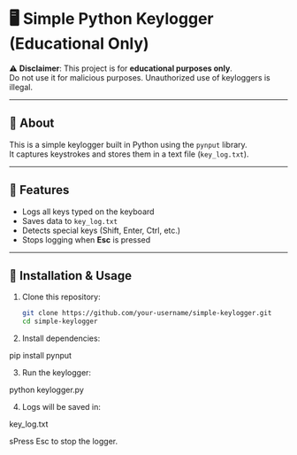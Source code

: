 # 🖥️ Simple Python Keylogger (Educational Only)

⚠️ **Disclaimer**: This project is for **educational purposes only**.  
Do not use it for malicious purposes. Unauthorized use of keyloggers is illegal.

---

## 📌 About
This is a simple keylogger built in Python using the `pynput` library.  
It captures keystrokes and stores them in a text file (`key_log.txt`).

---

## 🚀 Features
- Logs all keys typed on the keyboard
- Saves data to `key_log.txt`
- Detects special keys (Shift, Enter, Ctrl, etc.)
- Stops logging when **Esc** is pressed

---

## 🔧 Installation & Usage

1. Clone this repository:
   ```bash
   git clone https://github.com/your-username/simple-keylogger.git
   cd simple-keylogger
2. Install dependencies:
   
pip install pynput

3. Run the keylogger:

python keylogger.py

4. Logs will be saved in:

key_log.txt

sPress Esc to stop the logger.
